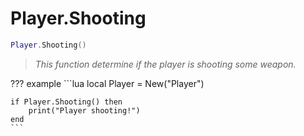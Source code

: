 # Player.Shooting

```lua
Player.Shooting()
```
> *This function determine if the player is shooting some weapon.*

??? example
    ```lua
    local Player = New("Player")

    if Player.Shooting() then
        print("Player shooting!")
    end
    ```